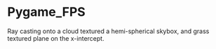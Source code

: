 # Pygame_FPS
Ray casting onto a cloud textured a hemi-spherical skybox, and grass textured plane on the x-intercept.
